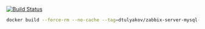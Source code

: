 [![Build Status](https://travis-ci.org/dtulyakov/docker-zabbix-server-mysql-alpine.svg?branch=master)](https://travis-ci.org/dtulyakov/docker-zabbix-server-mysql-alpine)

```BASH
docker build --force-rm --no-cache --tag=dtulyakov/zabbix-server-mysql-alpine:latest .

```

